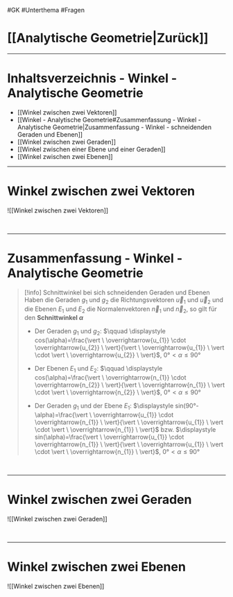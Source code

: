 #GK #Unterthema #Fragen 

# [[Analytische Geometrie|Zurück]]

___
# Inhaltsverzeichnis - Winkel - Analytische Geometrie

- [[Winkel zwischen zwei Vektoren]]
- [[Winkel - Analytische Geometrie#Zusammenfassung - Winkel - Analytische Geometrie|Zusammenfassung - Winkel - schneidenden Geraden und Ebenen]] 
- [[Winkel zwischen zwei Geraden]]
- [[Winkel zwischen einer Ebene und einer Geraden]]
- [[Winkel zwischen zwei Ebenen]]

___
# Winkel zwischen zwei Vektoren

![[Winkel zwischen zwei Vektoren]]

<br>

___
# Zusammenfassung - Winkel - Analytische Geometrie

>[!info] Schnittwinkel bei sich schneidenden Geraden und Ebenen
>Haben die Geraden $g_{1}$ und $g_{2}$ die Richtungsvektoren $\overrightarrow{u}_{1}$ und $\overrightarrow{u}_{2}$ und die Ebenen $E_{1}$ und $E_{2}$ die Normalenvektoren $\overrightarrow{n}_{1}$ und $\overrightarrow{n}_{2}$, so gilt für den **Schnittwinkel $\alpha$**
>
>- Der Geraden $g_{1}$ und $g_{2}$: $\qquad \displaystyle cos(\alpha)=\frac{\vert \ \overrightarrow{u_{1}} \cdot \overrightarrow{u_{2}} \ \vert}{\vert \ \overrightarrow{u_{1}} \ \vert \cdot \vert \ \overrightarrow{u_{2}} \ \vert}$, $0°<\alpha \leq 90°$
>
>- Der Ebenen $E_{1}$ und $E_{2}$: $\qquad \displaystyle cos(\alpha)=\frac{\vert \ \overrightarrow{n_{1}} \cdot \overrightarrow{n_{2}} \ \vert}{\vert \ \overrightarrow{n_{1}} \ \vert \cdot \vert \ \overrightarrow{n_{2}} \ \vert}$, $0°<\alpha \leq 90°$
>
>- Der Geraden $g_{1}$ und der Ebene $E_{1}$:
>  $\displaystyle sin(90°-\alpha)=\frac{\vert \ \overrightarrow{u_{1}} \cdot \overrightarrow{n_{1}} \ \vert}{\vert \ \overrightarrow{u_{1}} \ \vert \cdot \vert \ \overrightarrow{n_{1}} \ \vert}$ bzw. $\displaystyle sin(\alpha)=\frac{\vert \ \overrightarrow{u_{1}} \cdot \overrightarrow{n_{1}} \ \vert}{\vert \ \overrightarrow{u_{1}} \ \vert \cdot \vert \ \overrightarrow{n_{1}} \ \vert}$, $0°<\alpha \leq 90°$
>  

<br>

___
# Winkel zwischen zwei Geraden

![[Winkel zwischen zwei Geraden]]

<br>

___
# Winkel zwischen zwei Ebenen

![[Winkel zwischen zwei Ebenen]]